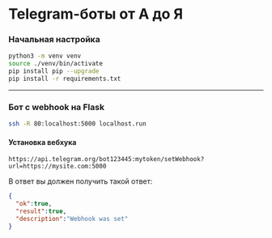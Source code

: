 # Telegram-боты от А до Я

### Начальная настройка

```bash
python3 -m venv venv
source ./venv/bin/activate
pip install pip --upgrade
pip install -r requirements.txt
```

***

### Бот с webhook на Flask

```bash
ssh -R 80:localhost:5000 localhost.run
```

#### Установка вебхука

```url
https://api.telegram.org/bot123445:mytoken/setWebhook?url=https://mysite.com:5000
```


В ответ вы должен получить такой ответ:
```json
{
  "ok":true,
  "result":true,
  "description":"Webhook was set"
}
```